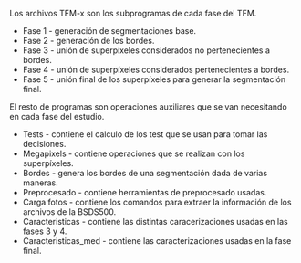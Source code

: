 Los archivos TFM-x son los subprogramas de cada fase del TFM.
* Fase 1 - generación de segmentaciones base.
* Fase 2 - generación de los bordes.
* Fase 3 - unión de superpíxeles considerados no pertenecientes a bordes.
* Fase 4 - unión de superpíxeles considerados pertenecientes a bordes.
* Fase 5 - unión final de los superpíxeles para generar la segmentación final.

El resto de programas son operaciones auxiliares que se van necesitando en cada fase del estudio.
* Tests - contiene el calculo de los test que se usan para tomar las decisiones.
* Megapixels - contiene operaciones que se realizan con los superpíxeles.
* Bordes - genera los bordes de una segmentación dada de varias maneras.
* Preprocesado - contiene herramientas de preprocesado usadas.
* Carga fotos - contiene los comandos para extraer la información de los archivos de la BSDS500.
* Caracteristicas - contiene las distintas caracerizaciones usadas en las fases 3 y 4.
* Caracteristicas_med - contiene las caracterizaciones usadas en la fase final.
